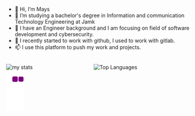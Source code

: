 - 👋 Hi, I’m Mays 
- 👀 I’m studying a bachelor's degree in Information and communication Technology Engineering at Jamk
- 🌱 I have an Engineer background  and I am focusing on field of software development and cybersecurity.
- 💞️ I recently started to work with github, I used to work with gitlab.
- 📫 I use this platform to push my work and projects.

<br/>
<div><img alt="my stats" align="left" width="47%" src="https://github-readme-stats.vercel.app/api?username=Mays-M&show_icons=true&theme=merko"/>
</div>
<div> 
<img alt="Top Languages" align="left" width="47%" src="https://github-readme-stats.vercel.app/api/top-langs/?username=Mays-M&layout=compact"/>
</div>

<div>
  
  ![snake gif](https://github.com/Mays-M/Mays-M/blob/output/github-contribution-grid-snake.gif)
  
</div>
